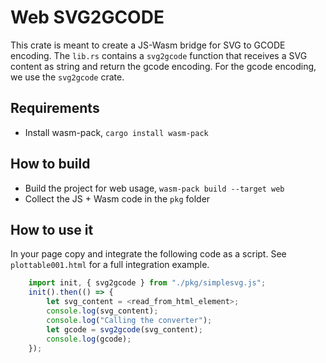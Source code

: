 # Web SVG2GCODE

This crate is meant to create a JS-Wasm bridge for SVG to GCODE encoding. The `lib.rs` contains a `svg2gcode` function that receives a SVG content as string and return the gcode encoding. For the gcode encoding, we use the `svg2gcode` crate.

## Requirements

- Install wasm-pack, `cargo install wasm-pack`

## How to build

- Build the project for web usage, `wasm-pack build --target web`
- Collect the JS + Wasm code in the `pkg` folder

## How to use it

In your page copy and integrate the following code as a script. See `plottable001.html` for a full integration example.

```js
    import init, { svg2gcode } from "./pkg/simplesvg.js";
    init().then(() => {
        let svg_content = <read_from_html_element>;
        console.log(svg_content);
        console.log("Calling the converter");
        let gcode = svg2gcode(svg_content);
        console.log(gcode);
    });
```